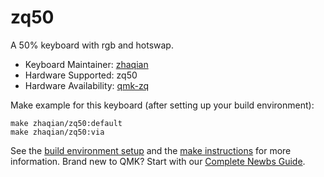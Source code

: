 # zq50

A 50% keyboard with rgb and hotswap.

* Keyboard Maintainer: [zhaqian](https://github.com/zhaqian12)
* Hardware Supported: zq50
* Hardware Availability: [qmk-zq](https://github.com/zhaqian12/qmk_firmware)

Make example for this keyboard (after setting up your build environment):

    make zhaqian/zq50:default
    make zhaqian/zq50:via

See the [build environment setup](https://docs.qmk.fm/#/getting_started_build_tools) and the [make instructions](https://docs.qmk.fm/#/getting_started_make_guide) for more information. Brand new to QMK? Start with our [Complete Newbs Guide](https://docs.qmk.fm/#/newbs).
